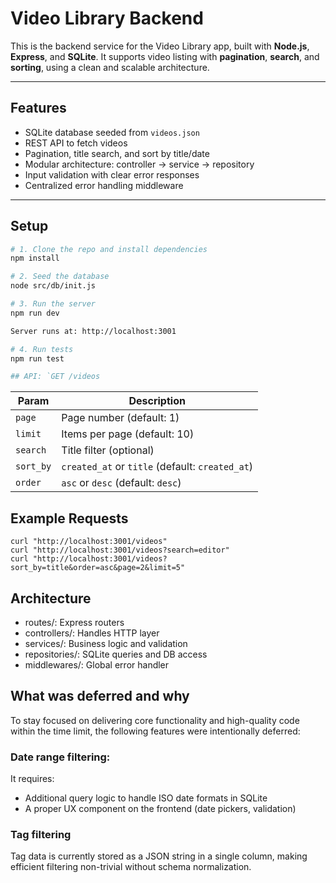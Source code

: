 # Video Library Backend

This is the backend service for the Video Library app, built with **Node.js**, **Express**, and **SQLite**. It supports video listing with **pagination**, **search**, and **sorting**, using a clean and scalable architecture.

---

## Features

- SQLite database seeded from `videos.json`
- REST API to fetch videos
- Pagination, title search, and sort by title/date
- Modular architecture: controller → service → repository
- Input validation with clear error responses
- Centralized error handling middleware

---

## Setup

```bash
# 1. Clone the repo and install dependencies
npm install

# 2. Seed the database
node src/db/init.js

# 3. Run the server
npm run dev

Server runs at: http://localhost:3001

# 4. Run tests
npm run test

## API: `GET /videos
```
| Param     | Description                               |
|-----------|-------------------------------------------|
| `page`    | Page number (default: 1)                  |
| `limit`   | Items per page (default: 10)              |
| `search`  | Title filter (optional)                   |
| `sort_by` | `created_at` or `title` (default: `created_at`) |
| `order`   | `asc` or `desc` (default: `desc`)         |

## Example Requests
```
curl "http://localhost:3001/videos"
curl "http://localhost:3001/videos?search=editor"
curl "http://localhost:3001/videos?sort_by=title&order=asc&page=2&limit=5"
```

## Architecture
- routes/: Express routers
- controllers/: Handles HTTP layer
- services/: Business logic and validation
- repositories/: SQLite queries and DB access
- middlewares/: Global error handler

## What was deferred and why
To stay focused on delivering core functionality and high-quality code within the time limit, the following features were intentionally deferred:
### Date range filtering: 
It requires: 
- Additional query logic to handle ISO date formats in SQLite
- A proper UX component on the frontend (date pickers, validation)
### Tag filtering
Tag data is currently stored as a JSON string in a single column, making efficient filtering non-trivial without schema normalization.

